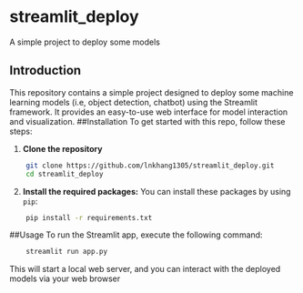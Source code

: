 # streamlit_deploy
A simple project to deploy some models 
## Introduction
This repository contains a simple project designed to deploy some machine learning models (i.e, object detection, chatbot) using the Streamlit framework. It provides an easy-to-use web interface for model interaction and visualization.
##Installation
To get started with this repo, follow these steps:
1. **Clone the repository**
```bash
    git clone https://github.com/lnkhang1305/streamlit_deploy.git
    cd streamlit_deploy
```
2. **Install the required packages:**
   You can install these packages by using `pip`:
```bash
    pip install -r requirements.txt
```
##Usage
To run the Streamlit app, execute the following command:
```bash
    streamlit run app.py
```
This will start a local web server, and you can interact with the deployed models via your web browser
